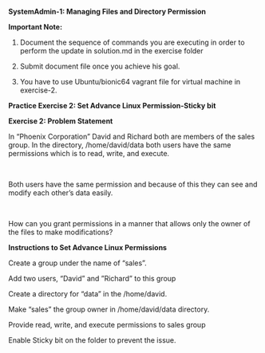 **SystemAdmin-1: Managing Files and Directory Permission**

**Important Note:**

1) Document the sequence of commands you are executing in order to perform the update in solution.md in the exercise folder​

2) Submit document file once you achieve his goal.​

3) You have to use Ubuntu/bionic64 vagrant file for virtual machine in exercise-2.
​

​**Practice Exercise 2: Set Advance Linux Permission-Sticky bit​**​
​

**Exercise 2: Problem Statement**


In “Phoenix Corporation” David and Richard both are members of the sales group. In the directory, /home/david/data both users have the same permissions which is to read, write, and execute. ​

​

Both users have the same permission and because of this they can see and modify each other’s data easily.​

​

How can you grant permissions in a manner that allows only the owner of the files to make modifications? 

**Instructions to Set Advance Linux Permissions**

Create a group under the name of “sales”.​

Add two users, “David” and ”Richard” to this group​

Create a directory for “data” in the /home/david.​

Make “sales” the group owner in /home/david/data directory.​

Provide read, write, and execute permissions to sales group ​

Enable Sticky bit on the folder to prevent the issue.​
​
​

